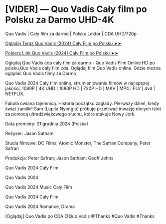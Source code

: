 # [VIDER] — Quo Vadis Cały film po Polsku za Darmo UHD-4K

Quo Vadis | Cały film za darmo | Polsku Lektor | CDA UHD/720p

<a href="https://love-4k.com/pl/movie/1309355/quo-vadis-gitcodepl"> Oglądaj Teraz Quo Vadis (2024) Cały Film po Polsku ➤➤  </a>

<a href="https://love-4k.com/pl/movie/1309355/quo-vadis-gitcodepl"> Pobierz Link Quo Vadis (2024) Cały Film po Polsku ➤➤ </a>

Oglądaj Quo Vadis cda cały film za darmo - Quo Vadis Film Online HD po polsku,Quo Vadis caly film cda. Oglądaj film Quo Vadis online. Gdzie można oglądać Quo Vadis filmy za Darmo

Quo Vadis 2024 Cały film online, strumieniowanie filmów w najlepszej jakości, 1080P | 4K UHD | 1080P HD | 720P HD | MKV | MP4 | FLV | dvd | NETFLIX.

Fabuła owiana tajemnicą. Historia początku zagłady. Pierwszy dzień, kiedy świat zamilkł! Sam (Lupita Nyong'o) próbuje przetrwać inwazję obcych istot za pomocą ultradźwiękowego słuchu, która atakuje Nowy Jork.

Data premiery: 21 grudnia 2024 (Polska)

Reżyser: Jason Satham

Studia filmowe: DC Films, Atomic Monster, The Safran Company, Peter Safran

Produkcja: Peter Safran; Jason Satham; Geoff Johns

Quo Vadis 2024 Cały Film

Quo Vadis 2024

Quo Vadis 2024 Music Cały Film

Quo Vadis 2024 Cały Film

Quo Vadis 2024 Romance, Drama

[Oglądaj] Quo Vadis po CDA @Quo Vadis @Thanks #Quo Vadis #Thanks

